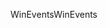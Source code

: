 <span data-ttu-id="44f2f-101">WinEvents</span><span class="sxs-lookup"><span data-stu-id="44f2f-101">WinEvents</span></span>